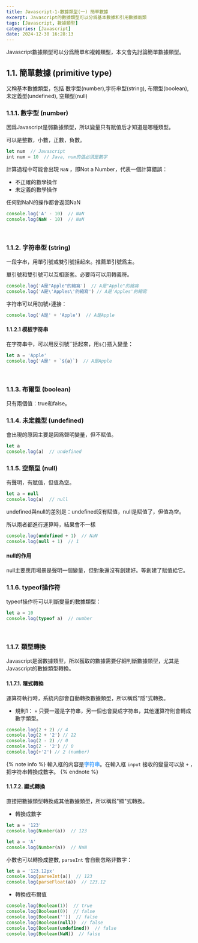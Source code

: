 ```yaml
---
title: Javascript-1-數據類型(一) 簡單數據
excerpt: Javascript的數據類型可以分爲基本數據和引用數據兩類
tags: [Javascript, 數據類型]
categories: [Javascript]
date: 2024-12-30 16:28:13
---
```


Javascript數據類型可以分爲簡單和複雜類型，本文會先討論簡單數據類型。

## 1.1. 簡單數據 (primitive type)
又稱基本數據類型，包括 數字型(number),字符串型(string), 布爾型(boolean), 未定義型(undefined), 空類型(null)
<br>

### 1.1.1. 數字型 (number)
因爲Javascript是弱數據類型，所以變量只有賦值后才知道是哪種類型。

可以是整數，小數，正數，負數。

```javascript
let num  // Javascript
int num = 10  // Java, num的值必須是數字
```

計算過程中可能會出現 `NaN` ，即Not a Number，代表一個計算錯誤：
- 不正確的數學操作
- 未定義的數學操作

任何對NaN的操作都會返回NaN

```javascript
console.log('A' - 10)  // NaN
console.log(NaN - 10)  // NaN
```
<br>

### 1.1.2. 字符串型 (string)
一段字串，用單引號或雙引號括起來。推薦單引號爲主。

單引號和雙引號可以互相嵌套。必要時可以用轉義符。

```javascript
console.log('A是"Apple"的縮寫')  // A是"Apple"的縮寫
console.log('A是\'Apples\'的縮寫') // A是'Apples'的縮寫
```

字符串可以用加號`+`連接：

```javascript
console.log('A是' + 'Apple')  // A是Apple
```

#### 1.1.2.1 模板字符串
在字符串中，可以用反引號``括起來，用`${}`插入變量：

```javascript
let a = 'Apple'
console.log('A是' + `${a}`)  // A是Apple
```
<br>

### 1.1.3. 布爾型 (boolean)
只有兩個值：true和false。
<br>

### 1.1.4. 未定義型 (undefined)
會出現的原因主要是因爲聲明變量，但不賦值。

```javascript
let a 
console.log(a)  // undefined
```


### 1.1.5. 空類型 (null)
有聲明，有賦值，但值為空。

```javascript
let a = null
console.log(a)  // null
```

undefined與null的差別是：undefined沒有賦值，null是賦值了，但值為空。

所以兩者都進行運算時，結果會不一樣
```javascript
console.log(undefined + 1)  // NaN
console.log(null + 1)  // 1
```

#### null的作用
null主要應用場景是聲明一個變量，但對象還沒有創建好。等創建了賦值給它。
<br>

### 1.1.6. typeof操作符
typeof操作符可以判斷變量的數據類型：
```javascript
let a = 10
console.log(typeof a)  // number
```
<br>

### 1.1.7. 類型轉換
Javascript是弱數據類型，所以獲取的數據需要仔細判斷數據類型，尤其是Javascript的數據類型轉換。

#### 1.1.7.1. 隱式轉換
運算符執行時，系統内部會自動轉換數據類型，所以稱爲"隱"式轉換。

- 規則1： `+` 只要一邊是字符串，另一個也會變成字符串，其他運算符則會轉成數字類型。

```javascript
console.log(2 + 2) // 4
console.log(2 + '2') // 22
console.log(2 - 2) // 0
console.log(2 - '2') // 0
console.log(+'2') // 2 (number)
```

{% note info %}
輸入框的内容是<font color="	#46A3FF">**字符串**</font>。在輸入框 `input` 接收的變量可以放 `+` ，把字符串轉換成數字。
{% endnote %}

#### 1.1.7.2. 顯式轉換
直接把數據類型轉換成其他數據類型，所以稱爲"顯"式轉換。

- 轉換成數字
```javascript
let a = '123'
console.log(Number(a))  // 123

let a = 'A'
console.log(Number(a))  // NaN
```

小數也可以轉換成整數, `parseInt` 會自動忽略非數字：
```javascript
let a = '123.12px'
console.log(parseInt(a))  // 123
console.log(parseFloat(a))  // 123.12
```

- 轉換成布爾值
```javascript
console.log(Boolean(1))  // true
console.log(Boolean(0))  // false
console.log(Boolean(''))  // false
console.log(Boolean(null))  // false
console.log(Boolean(undefined))  // false
console.log(Boolean(NaN))  // false
```

